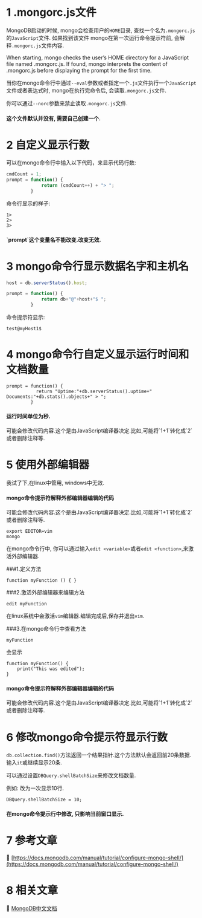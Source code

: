 1 .mongorc.js文件
===

MongoDB启动的时候, mongo会检查用户的`HOME`目录, 查找一个名为`.mongorc.js`的`JavaScript`文件. 如果找到该文件
mongo在第一次运行命令提示符前, 会解释`.mongorc.js`文件内容.

When starting, mongo checks the user’s HOME directory for a JavaScript file named .mongorc.js. If found, mongo interprets the content of .mongorc.js before displaying the prompt for the first time. 


当你在mongo命令行中通过`--eval`参数或者指定一个`.js`文件执行一个`JavaScript`文件或者表达式时, mongo在执行完命令后, 会读取`.mongorc.js`文件.

你可以通过`--norc`参数来禁止读取`.mongorc.js`文件.

<div class="bs-callout bs-callout-success">
    <h4>这个文件默认并没有, 需要自己创建一个.</h4>
</div>

2 自定义显示行数
===

可以在mongo命令行中输入以下代码，来显示代码行数:

```javascript
cmdCount = 1;
prompt = function() {
             return (cmdCount++) + "> ";
         }
```

命令行显示的样子:
```
1>
2>
3>
```

<div class="bs-callout bs-callout-success">
    <h4>`prompt`这个变量名不能改变.改变无效.</h4>
</div>

3 mongo命令行显示数据名字和主机名
===

```javascript
host = db.serverStatus().host;

prompt = function() {
             return db+"@"+host+"$ ";
         }
```

命令提示符显示:
```
test@myHost1$
```

4 mongo命令行自定义显示运行时间和文档数量
===

```
prompt = function() {
           return "Uptime:"+db.serverStatus().uptime+" Documents:"+db.stats().objects+" > ";
         }
```

<div class="bs-callout bs-callout-info">
    <h4>运行时间单位为秒.</h4>
	可能会修改代码内容.这个是由JavaScript编译器决定.比如,可能将`1+1`转化成`2`或者删除注释等.
</div>

5 使用外部编辑器
===

我试了下,在linux中管用, windows中无效.

<div class="bs-callout bs-callout-danger">
    <h4>mongo命令提示符解释外部编辑器编辑的代码</h4>
	可能会修改代码内容.这个是由JavaScript编译器决定.比如,可能将`1+1`转化成`2`或者删除注释等.
</div>

```
export EDITOR=vim
mongo
```

在mongo命令行中, 你可以通过输入`edit <variable>`或者`edit <function>`,来激活外部编辑器.

###1.定义方法
```
function myFunction () { }
```

###2.激活外部编辑器来编辑方法
```
edit myFunction
```
在linux系统中会激活`vim`编辑器.编辑完成后,保存并退出`vim`.

###3.在mongo命令行中查看方法
```
myFunction
```
会显示
```
function myFunction() {
    print("This was edited");
}
```
<div class="bs-callout bs-callout-danger">
    <h4>mongo命令提示符解释外部编辑器编辑的代码</h4>
	可能会修改代码内容.这个是由JavaScript编译器决定.比如,可能将`1+1`转化成`2`或者删除注释等.
</div>

6 修改mongo命令提示符显示行数
===

`db.collection.find()`方法返回一个结果指针.这个方法默认会返回前20条数据.输入`it`或继续显示20条.

可以通过设置`DBQuery.shellBatchSize`来修改文档数量.

例如: 改为一次显示10行.
```
DBQuery.shellBatchSize = 10;
```

<div class="bs-callout bs-callout-danger">
    <h4>在mongo命令提示行中修改, 只影响当前窗口显示.</h4>
</div>

7 参考文章
===

📖 [https://docs.mongodb.com/manual/tutorial/configure-mongo-shell/](https://docs.mongodb.com/manual/tutorial/configure-mongo-shell/)


8 相关文章
===

📖 [MongoDB中文文档](http://localhost/article/mongodb/index.html)